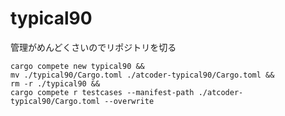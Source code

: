 # typical90
管理がめんどくさいのでリポジトリを切る



```
cargo compete new typical90 &&
mv ./typical90/Cargo.toml ./atcoder-typical90/Cargo.toml &&
rm -r ./typical90 &&
cargo compete r testcases --manifest-path ./atcoder-typical90/Cargo.toml --overwrite 
```
